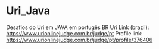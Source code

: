 # Uri_Java
Desafios do Uri em JAVA em portugês BR
Uri Link (brazil): https://www.urionlinejudge.com.br/judge/pt
Profile link: https://www.urionlinejudge.com.br/judge/pt/profile/376406
